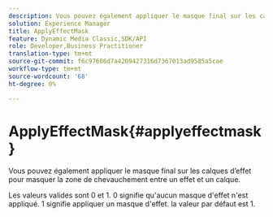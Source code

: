 ```yaml
---
description: Vous pouvez également appliquer le masque final sur les calques d’effet pour masquer la zone de chevauchement entre un effet et un calque.
solution: Experience Manager
title: ApplyEffectMask
feature: Dynamic Media Classic,SDK/API
role: Developer,Business Practitioner
translation-type: tm+mt
source-git-commit: f6c97606d7a4209427316d7367013ad9585a5cae
workflow-type: tm+mt
source-wordcount: '68'
ht-degree: 0%

---
```



# ApplyEffectMask{#applyeffectmask}

Vous pouvez également appliquer le masque final sur les calques d’effet pour masquer la zone de chevauchement entre un effet et un calque.

Les valeurs valides sont 0 et 1. 0 signifie qu&#39;aucun masque d&#39;effet n&#39;est appliqué. 1 signifie appliquer un masque d&#39;effet. la valeur par défaut est 1.
